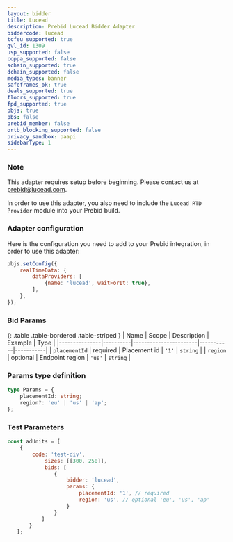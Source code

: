 ```yaml
---
layout: bidder
title: Lucead
description: Prebid Lucead Bidder Adapter
biddercode: lucead
tcfeu_supported: true
gvl_id: 1309
usp_supported: false
coppa_supported: false
schain_supported: true
dchain_supported: false
media_types: banner
safeframes_ok: true
deals_supported: true
floors_supported: true
fpd_supported: true
pbjs: true
pbs: false
prebid_member: false
ortb_blocking_supported: false
privacy_sandbox: paapi
sidebarType: 1
---
```

### Note

This adapter requires setup before beginning. Please contact us at [prebid@lucead.com](mailto:prebid@lucead.com).

In order to use this adapter, you also need to include the `Lucead RTD Provider` module into your Prebid build.

### Adapter configuration

Here is the configuration you need to add to your Prebid integration, in order to use this adapter:

```javascript
pbjs.setConfig({
    realTimeData: {
        dataProviders: [
            {name: 'lucead', waitForIt: true},
        ],
    },
});
```

### Bid Params

{: .table .table-bordered .table-striped }
| Name          | Scope    | Description           | Example   | Type      |
|---------------|----------|-----------------------|-----------|-----------|
| `placementId` | required | Placement id          | `'1'`     | `string`  |
| `region`      | optional | Endpoint region       | `'us'`    | `string`  |

### Params type definition

```typescript
type Params = {
    placementId: string;
    region?: 'eu' | 'us' | 'ap';
};
```

### Test Parameters

```javascript
const adUnits = [
    {
        code: 'test-div',
            sizes: [[300, 250]],
            bids: [
               {
                   bidder: 'lucead',
                   params: {
                       placementId: '1', // required
                       region: 'us', // optional 'eu', 'us', 'ap'
                   }
               }
           ]
       }
   ];
```
